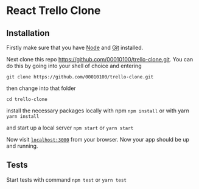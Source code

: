 # React Trello Clone

## Installation

Firstly make sure that you have [Node](https://nodejs.org/en/download/) and [Git](https://git-scm.com/book/en/v2/Getting-Started-Installing-Git) installed.

Next clone this repo https://github.com/00010100/trello-clone.git. You can do this by going into your shell of choice and entering
```
git clone https://github.com/00010100/trello-clone.git
```
then change into that folder
```
cd trello-clone
```

install the necessary packages locally with npm
``` npm install ``` or with yarn ``` yarn install ```

and start up a local server
``` npm start ``` or ``` yarn start ```

Now visit [`localhost:3000`](http://localhost:3000) from your browser. Now your app should be up and running.

## Tests

Start tests with command ```npm test``` or ```yarn test```
